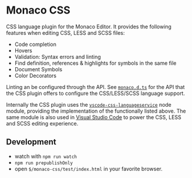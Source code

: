 # Monaco CSS

CSS language plugin for the Monaco Editor. It provides the following features when editing CSS, LESS and SCSS files:

- Code completion
- Hovers
- Validation: Syntax errors and linting
- Find definition, references & highlights for symbols in the same file
- Document Symbols
- Color Decorators

Linting an be configured through the API. See [`monaco.d.ts`](./monaco.d.ts) for the API that the
CSS plugin offers to configure the CSS/LESS/SCSS language support.

Internally the CSS plugin uses the [`vscode-css-languageservice`](https://github.com/microsoft/vscode-css-languageservice)
node module, providing the implementation of the functionally listed above. The same module is also used
in [Visual Studio Code](https://github.com/microsoft/vscode) to power the CSS, LESS and SCSS editing experience.

## Development

- watch with `npm run watch`
- `npm run prepublishOnly`
- open `$/monaco-css/test/index.html` in your favorite browser.
